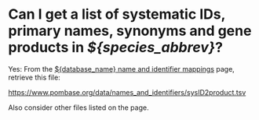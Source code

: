 # Can I get a list of systematic IDs, primary names, synonyms and gene products in *${species_abbrev}*?
<!-- pombase_categories: Genome statistics and lists -->

Yes: From the [${database_name} name and identifier mappings](/downloads/names-and-identifiers) 
page, retrieve this file:

https://www.pombase.org/data/names_and_identifiers/sysID2product.tsv

Also consider other files listed on the page.

